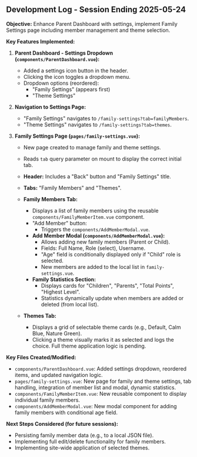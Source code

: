 ## Development Log - Session Ending 2025-05-24

**Objective:** Enhance Parent Dashboard with settings, implement Family Settings page including member management and theme selection.

**Key Features Implemented:**

1.  **Parent Dashboard - Settings Dropdown (`components/ParentDashboard.vue`):**
    *   Added a settings icon button in the header.
    *   Clicking the icon toggles a dropdown menu.
    *   Dropdown options (reordered):
        *   "Family Settings" (appears first)
        *   "Theme Settings"

2.  **Navigation to Settings Page:**
    *   "Family Settings" navigates to `/family-settings?tab=familyMembers`.
    *   "Theme Settings" navigates to `/family-settings?tab=themes`.

3.  **Family Settings Page (`pages/family-settings.vue`):**
    *   New page created to manage family and theme settings.
    *   Reads `tab` query parameter on mount to display the correct initial tab.
    *   **Header:** Includes a "Back" button and "Family Settings" title.
    *   **Tabs:** "Family Members" and "Themes".

    *   **Family Members Tab:**
        *   Displays a list of family members using the reusable `components/FamilyMemberItem.vue` component.
        *   "Add Member" button:
            *   Triggers the `components/AddMemberModal.vue`.
        *   **Add Member Modal (`components/AddMemberModal.vue`):**
            *   Allows adding new family members (Parent or Child).
            *   Fields: Full Name, Role (select), Username.
            *   "Age" field is conditionally displayed only if "Child" role is selected.
            *   New members are added to the local list in `family-settings.vue`.
        *   **Family Statistics Section:**
            *   Displays cards for "Children", "Parents", "Total Points", "Highest Level".
            *   Statistics dynamically update when members are added or deleted (from local list).

    *   **Themes Tab:**
        *   Displays a grid of selectable theme cards (e.g., Default, Calm Blue, Nature Green).
        *   Clicking a theme visually marks it as selected and logs the choice. Full theme application logic is pending.

**Key Files Created/Modified:**

*   `components/ParentDashboard.vue`: Added settings dropdown, reordered items, and updated navigation logic.
*   `pages/family-settings.vue`: New page for family and theme settings, tab handling, integration of member list and modal, dynamic statistics.
*   `components/FamilyMemberItem.vue`: New reusable component to display individual family members.
*   `components/AddMemberModal.vue`: New modal component for adding family members with conditional age field.

**Next Steps Considered (for future sessions):**
*   Persisting family member data (e.g., to a local JSON file).
*   Implementing full edit/delete functionality for family members.
*   Implementing site-wide application of selected themes.
